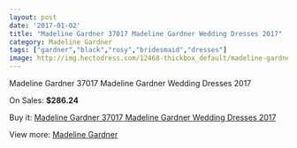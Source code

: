 ```yaml
---
layout: post
date: '2017-01-02'
title: "Madeline Gardner 37017 Madeline Gardner Wedding Dresses 2017"
category: Madeline Gardner
tags: ["gardner","black","rosy","bridesmaid","dresses"]
image: http://img.hectodress.com/12468-thickbox_default/madeline-gardner-37017-madeline-gardner-wedding-dresses-2013.jpg
---
```

Madeline Gardner 37017 Madeline Gardner Wedding Dresses 2017

On Sales: **$286.24**
<a href="https://www.hectodress.com/madeline-gardner/6130-madeline-gardner-37017-madeline-gardner-wedding-dresses-2013.html"><amp-img layout="responsive" width="600" height="600" src="//img.hectodress.com/12468-thickbox_default/madeline-gardner-37017-madeline-gardner-wedding-dresses-2013.jpg" alt="Madeline Gardner 37017 Madeline Gardner Wedding Dresses 2017 0" /></a>
<a href="https://www.hectodress.com/madeline-gardner/6130-madeline-gardner-37017-madeline-gardner-wedding-dresses-2013.html"><amp-img layout="responsive" width="600" height="600" src="//img.hectodress.com/12470-thickbox_default/madeline-gardner-37017-madeline-gardner-wedding-dresses-2013.jpg" alt="Madeline Gardner 37017 Madeline Gardner Wedding Dresses 2017 1" /></a>
<a href="https://www.hectodress.com/madeline-gardner/6130-madeline-gardner-37017-madeline-gardner-wedding-dresses-2013.html"><amp-img layout="responsive" width="600" height="600" src="//img.hectodress.com/12469-thickbox_default/madeline-gardner-37017-madeline-gardner-wedding-dresses-2013.jpg" alt="Madeline Gardner 37017 Madeline Gardner Wedding Dresses 2017 2" /></a>

Buy it: [Madeline Gardner 37017 Madeline Gardner Wedding Dresses 2017](https://www.hectodress.com/madeline-gardner/6130-madeline-gardner-37017-madeline-gardner-wedding-dresses-2013.html "Madeline Gardner 37017 Madeline Gardner Wedding Dresses 2017")

View more: [Madeline Gardner](https://www.hectodress.com/107-madeline-gardner "Madeline Gardner")